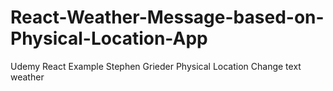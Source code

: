 # React-Weather-Message-based-on-Physical-Location-App
Udemy React Example Stephen Grieder Physical Location Change text weather
